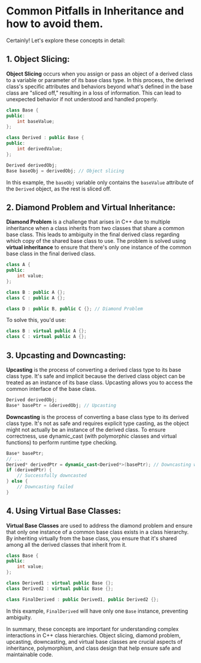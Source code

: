# Common Pitfalls in Inheritance and how to avoid them.


Certainly! Let's explore these concepts in detail:

## 1. Object Slicing:

**Object Slicing** occurs when you assign or pass an object of a derived class to a variable or parameter of its base class type. In this process, the derived class's specific attributes and behaviors beyond what's defined in the base class are "sliced off," resulting in a loss of information. This can lead to unexpected behavior if not understood and handled properly.

```cpp
class Base {
public:
    int baseValue;
};

class Derived : public Base {
public:
    int derivedValue;
};

Derived derivedObj;
Base baseObj = derivedObj; // Object slicing
```

In this example, the `baseObj` variable only contains the `baseValue` attribute of the `Derived` object, as the rest is sliced off.

## 2. Diamond Problem and Virtual Inheritance:

**Diamond Problem** is a challenge that arises in C++ due to multiple inheritance when a class inherits from two classes that share a common base class. This leads to ambiguity in the final derived class regarding which copy of the shared base class to use. The problem is solved using **virtual inheritance** to ensure that there's only one instance of the common base class in the final derived class.

```cpp
class A {
public:
    int value;
};

class B : public A {};
class C : public A {};

class D : public B, public C {}; // Diamond Problem
```

To solve this, you'd use:

```cpp
class B : virtual public A {};
class C : virtual public A {};
```

## 3. Upcasting and Downcasting:

**Upcasting** is the process of converting a derived class type to its base class type. It's safe and implicit because the derived class object can be treated as an instance of its base class. Upcasting allows you to access the common interface of the base class.

```cpp
Derived derivedObj;
Base* basePtr = &derivedObj; // Upcasting
```

**Downcasting** is the process of converting a base class type to its derived class type. It's not as safe and requires explicit type casting, as the object might not actually be an instance of the derived class. To ensure correctness, use dynamic_cast (with polymorphic classes and virtual functions) to perform runtime type checking.

```cpp
Base* basePtr;
// ...
Derived* derivedPtr = dynamic_cast<Derived*>(basePtr); // Downcasting with dynamic_cast
if (derivedPtr) {
    // Successfully downcasted
} else {
    // Downcasting failed
}
```

## 4. Using Virtual Base Classes:

**Virtual Base Classes** are used to address the diamond problem and ensure that only one instance of a common base class exists in a class hierarchy. By inheriting virtually from the base class, you ensure that it's shared among all the derived classes that inherit from it.

```cpp
class Base {
public:
    int value;
};

class Derived1 : virtual public Base {};
class Derived2 : virtual public Base {};

class FinalDerived : public Derived1, public Derived2 {};
```

In this example, `FinalDerived` will have only one `Base` instance, preventing ambiguity.

In summary, these concepts are important for understanding complex interactions in C++ class hierarchies. Object slicing, diamond problem, upcasting, downcasting, and virtual base classes are crucial aspects of inheritance, polymorphism, and class design that help ensure safe and maintainable code.
